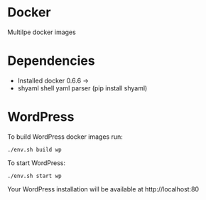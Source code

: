 Docker
======

Multilpe docker images 

Dependencies
======

- Installed docker 0.6.6 ->
- shyaml shell yaml parser (pip install shyaml)

WordPress
======

To build WordPress docker images run:
```
./env.sh build wp
```

To start WordPress:
```
./env.sh start wp
```

Your WordPress installation will be available at http://localhost:80
